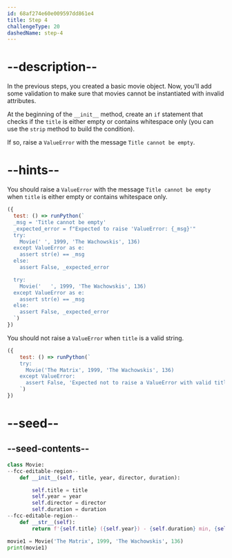 ```yaml
---
id: 68af274e60e009597dd861e4
title: Step 4
challengeType: 20
dashedName: step-4
---
```


# --description--

In the previous steps, you created a basic movie object. Now, you'll add some validation to make sure that movies cannot be instantiated with invalid attributes.

At the beginning of the `__init__` method, create an `if` statement that checks if the `title` is either empty or contains whitespace only (you can use the `strip` method to build the condition).

If so, raise a `ValueError` with the message `Title cannot be empty`.

# --hints--

You should raise a `ValueError` with the message `Title cannot be empty` when `title` is either empty or contains whitespace only.

```js
({
  test: () => runPython(`
  _msg = 'Title cannot be empty'
  _expected_error = f"Expected to raise 'ValueError: {_msg}'"
  try:
    Movie(' ', 1999, 'The Wachowskis', 136)
  except ValueError as e:
    assert str(e) == _msg
  else:
    assert False, _expected_error

  try:
    Movie('   ', 1999, 'The Wachowskis', 136)
  except ValueError as e:
    assert str(e) == _msg
  else:
    assert False, _expected_error
  `)
})
```

You should not raise a `ValueError` when `title` is a valid string.

```js
({
    test: () => runPython(`
    try:
      Movie('The Matrix', 1999, 'The Wachowskis', 136)
    except ValueError:
      assert False, 'Expected not to raise a ValueError with valid title'
    `)
})
```

# --seed--

## --seed-contents--

```py
class Movie:
--fcc-editable-region--
    def __init__(self, title, year, director, duration):

        self.title = title
        self.year = year
        self.director = director
        self.duration = duration
--fcc-editable-region--
    def __str__(self):
        return f'{self.title} ({self.year}) - {self.duration} min, {self.director}'

movie1 = Movie('The Matrix', 1999, 'The Wachowskis', 136)
print(movie1)
```
